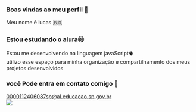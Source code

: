 ### Boas vindas ao meu perfil 🎱                                                                                                                                                      
 Meu nome é lucas  🇧🇷                                                                                                                                                              
                                                                                                                                                                                  
 ### Estou estudando o alura🉑                                                                                                                                                         
Estou me  desenvolvendo na linguagem javaScript🫀                                                                                                                               
 utilizo  esse espaço para minha organizaçâo e compartilhamento dos meus projetos desenvolvidos                                                                                   
                                                                                                                                                                                      
 ### você  Pode entra em contato comigo 🍎                                                                                                                                                  
                                                                                                                                                                                      
 0000112406087sp@al.educacao.sp.gov.br                                                                                                                                               
                                                                                                                                                                                      ![](https://media1.tenor.com/m/ov5p3PT4f7AAAAAC/robert-deniro-meet-the-fockers.gif)                                                                                                                                                                                                                                                                                                                                                                                                                       
